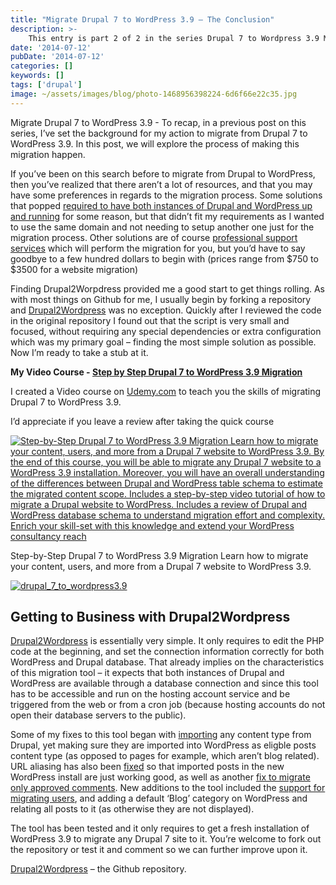 ```yaml
---
title: "Migrate Drupal 7 to WordPress 3.9 – The Conclusion"
description: >-
    This entry is part 2 of 2 in the series Drupal 7 to Wordpress 3.9 Migration
date: '2014-07-12'
pubDate: '2014-07-12'
categories: []
keywords: []
tags: ['drupal']
image: ~/assets/images/blog/photo-1468956398224-6d6f66e22c35.jpg
---
```


Migrate Drupal 7 to WordPress 3.9 - To recap, in a previous post on this series, I’ve set the background for my action to migrate from Drupal 7 to WordPress 3.9. In this post, we will explore the process of making this migration happen.

If you’ve been on this search before to migrate from Drupal to WordPress, then you’ve realized that there aren’t a lot of resources, and that you may have some preferences in regards to the migration process. Some solutions that popped  [required to have both instances of Drupal and WordPress up and running](https://web.archive.org/web/20141101062237/https://wordpress.org/plugins/cms2cms-automated-drupal-to-wp-migration/)  for some reason, but that didn’t fit my requirements as I wanted to use the same domain and not needing to setup another one just for the migration process. Other solutions are of course  [professional support services](https://web.archive.org/web/20141101062237/http://migratetowp.com/service-overview/)  which will perform the migration for you, but you’d have to say goodbye to a few hundred dollars to begin with (prices range from $750 to $3500 for a website migration)

Finding Drupal2Worpdress provided me a good start to get things rolling. As with most things on Github for me, I usually begin by forking a repository and  [Drupal2Wordpress](https://web.archive.org/web/20141101062237/https://github.com/lirantal/Drupal2Wordpress/)  was no exception. Quickly after I reviewed the code in the original repository I found out that the script is very small and focused, without requiring any special dependencies or extra configuration which was my primary goal – finding the most simple solution as possible. Now I’m ready to take a stub at it.

**My Video Course - [Step by Step Drupal 7 to WordPress 3.9 Migration](https://web.archive.org/web/20141101062237/https://www.udemy.com/step-by-step-drupal-7-to-wordpress-39-migration/)**

I created a Video course on [Udemy.com](https://web.archive.org/web/20141101062237/http://www.udemy.com/ "Udemy") to teach you the skills of migrating Drupal 7 to WordPress 3.9.

I’d appreciate if you leave a review after taking the quick course

[![Step-by-Step Drupal 7 to WordPress 3.9 Migration Learn how to migrate your content, users, and more from a Drupal 7 website to WordPress 3.9. By the end of this course, you will be able to migrate any Drupal 7 website to a WordPress 3.9 installation. Moreover, you will have an overall understanding of the differences between Drupal and WordPress table schema to estimate the migrated content scope. Includes a step-by-step video tutorial of how to migrate a Drupal website to WordPress. Includes a review of Drupal and WordPress database schema to understand migration effort and complexity. Enrich your skill-set with this knowledge and extend your WordPress consultancy reach](https://web.archive.org/web/20141101062237im_/http://enginx.com/wp-content/uploads/2014/07/Drupal7MigrationToWordpress.png)](https://web.archive.org/web/20141101062237/https://www.udemy.com/step-by-step-drupal-7-to-wordpress-39-migration/)

Step-by-Step Drupal 7 to WordPress 3.9 Migration Learn how to migrate your content, users, and more from a Drupal 7 website to WordPress 3.9.

[![drupal_7_to_wordpress3.9](https://web.archive.org/web/20141101062237im_/http://enginx.com/wp-content/uploads/2014/05/drupal_7_to_wordpress3.9-300x160.jpg)](https://web.archive.org/web/20141101062237/http://enginx.com/wp-content/uploads/2014/05/drupal_7_to_wordpress3.9.jpg)

## Getting to Business with Drupal2Wordpress

[Drupal2Wordpress](https://web.archive.org/web/20141101062237/https://github.com/lirantal/Drupal2Wordpress/)  is essentially very simple. It only requires to edit the PHP code at the beginning, and set the connection information correctly for both WordPress and Drupal database. That already implies on the characteristics of this migration tool – it expects that both instances of Drupal and WordPress are available through a database connection and since this tool has to be accessible and run on the hosting account service and be triggered from the web or from a cron job (because hosting accounts do not open their database servers to the public).

Some of my fixes to this tool began with  [importing](https://web.archive.org/web/20141101062237/https://github.com/lirantal/Drupal2Wordpress/commit/d3c104cc836fe4f0feee3463def0d388e8bb5a9e)  any content type from Drupal, yet making sure they are imported into WordPress as eligble posts content type (as opposed to pages for example, which aren’t blog related). URL aliasing has also been  [fixed](https://web.archive.org/web/20141101062237/https://github.com/lirantal/Drupal2Wordpress/commit/2083571f87368559dd707af2391335030d1ab6ae)  so that imported posts in the new WordPress install are just working good, as well as another  [fix to migrate only approved comments](https://web.archive.org/web/20141101062237/https://github.com/lirantal/Drupal2Wordpress/commit/1c797ff252a26cc619c171467f4520d2eea249da). New additions to the tool included the  [support for migrating users](https://web.archive.org/web/20141101062237/https://github.com/lirantal/Drupal2Wordpress/commit/8bc6e4f9c1ea16dafe81bbfa9be552f746649ded), and adding a default ‘Blog’ category on WordPress and relating all posts to it (as otherwise they are not displayed).

The tool has been tested and it only requires to get a fresh installation of WordPress 3.9 to migrate any Drupal 7 site to it. You’re welcome to fork out the repository or test it and comment so we can further improve upon it.

[Drupal2Wordpress](https://web.archive.org/web/20141101062237/https://github.com/lirantal/Drupal2Wordpress)  – the Github repository.